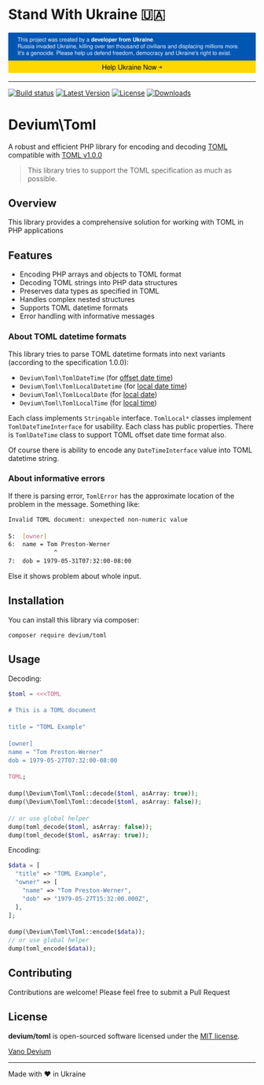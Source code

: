 # Stand With Ukraine 🇺🇦

[![Stand With Ukraine](https://raw.githubusercontent.com/vshymanskyy/StandWithUkraine/main/banner-direct-single.svg)](https://vshymanskyy.github.io/StandWithUkraine/)

---

[![Build status](https://img.shields.io/github/actions/workflow/status/vanodevium/toml/ci.yaml?v1.0.0)](https://github.com/vanodevium/toml)
[![Latest Version](https://img.shields.io/packagist/v/devium/toml?v1.0.0)](https://packagist.org/packages/devium/toml)
[![License](https://img.shields.io/packagist/l/devium/toml?v1.0.0)](https://packagist.org/packages/devium/toml)
[![Downloads](https://img.shields.io/packagist/dt/devium/toml?v1.0.0)](https://packagist.org/packages/devium/toml)

# Devium\Toml

A robust and efficient PHP library for encoding and decoding [TOML](https://github.com/toml-lang/toml)
compatible with [TOML v1.0.0](https://toml.io/en/v1.0.0)

> This library tries to support the TOML specification as much as possible.

## Overview

This library provides a comprehensive solution for working with TOML in PHP applications

## Features

-   Encoding PHP arrays and objects to TOML format
-   Decoding TOML strings into PHP data structures
-   Preserves data types as specified in TOML
-   Handles complex nested structures
-   Supports TOML datetime formats
-   Error handling with informative messages

### About TOML datetime formats

This library tries to parse TOML datetime formats into next variants (according to the specification 1.0.0):

-   `Devium\Toml\TomlDateTime` (for [offset date time](https://toml.io/en/v1.0.0#offset-date-time))
-   `Devium\Toml\TomlLocalDatetime` (for [local date time](https://toml.io/en/v1.0.0#local-date-time))
-   `Devium\Toml\TomlLocalDate` (for [local date](https://toml.io/en/v1.0.0#local-date))
-   `Devium\Toml\TomlLocalTime` (for [local time](https://toml.io/en/v1.0.0#local-time))

Each class implements `Stringable` interface.
`TomlLocal*` classes implement `TomlDateTimeInterface` for usability. Each class has public properties.
There is `TomlDateTime` class to support TOML offset date time format also.

Of course there is ability to encode any `DateTimeInterface` value into TOML datetime string.

### About informative errors

If there is parsing error, `TomlError` has the approximate location of the problem in the message.
Something like:

```sh
Invalid TOML document: unexpected non-numeric value

5:  [owner]
6:  name = Tom Preston-Werner
             ^
7:  dob = 1979-05-31T07:32:00-08:00
```

Else it shows problem about whole input.

## Installation

You can install this library via composer:

```shell
composer require devium/toml
```

## Usage

Decoding:

```php
$toml = <<<TOML

# This is a TOML document

title = "TOML Example"

[owner]
name = "Tom Preston-Werner"
dob = 1979-05-27T07:32:00-08:00

TOML;

dump(\Devium\Toml\Toml::decode($toml, asArray: true));
dump(\Devium\Toml\Toml::decode($toml, asArray: false));

// or use global helper
dump(toml_decode($toml, asArray: false));
dump(toml_decode($toml, asArray: true));
```

Encoding:

```php
$data = [
  "title" => "TOML Example",
  "owner" => [
    "name" => "Tom Preston-Werner",
    "dob" => "1979-05-27T15:32:00.000Z",
  ],
];

dump(\Devium\Toml\Toml::encode($data));
// or use global helper
dump(toml_encode($data));
```

## Contributing

Contributions are welcome! Please feel free to submit a Pull Request

## License

**devium/toml** is open-sourced software licensed under the [MIT license](./LICENSE.md).

[Vano Devium](https://github.com/vanodevium/)

---

Made with ❤️ in Ukraine
